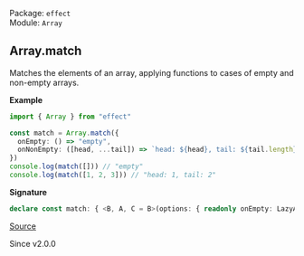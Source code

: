 Package: `effect`<br />
Module: `Array`<br />

## Array.match

Matches the elements of an array, applying functions to cases of empty and non-empty arrays.

**Example**

```ts
import { Array } from "effect"

const match = Array.match({
  onEmpty: () => "empty",
  onNonEmpty: ([head, ...tail]) => `head: ${head}, tail: ${tail.length}`
})
console.log(match([])) // "empty"
console.log(match([1, 2, 3])) // "head: 1, tail: 2"
```

**Signature**

```ts
declare const match: { <B, A, C = B>(options: { readonly onEmpty: LazyArg<B>; readonly onNonEmpty: (self: NonEmptyReadonlyArray<A>) => C; }): (self: ReadonlyArray<A>) => B | C; <A, B, C = B>(self: ReadonlyArray<A>, options: { readonly onEmpty: LazyArg<B>; readonly onNonEmpty: (self: NonEmptyReadonlyArray<A>) => C; }): B | C; }
```

[Source](https://github.com/Effect-TS/effect/tree/main/packages/effect/src/Array.ts#L242)

Since v2.0.0